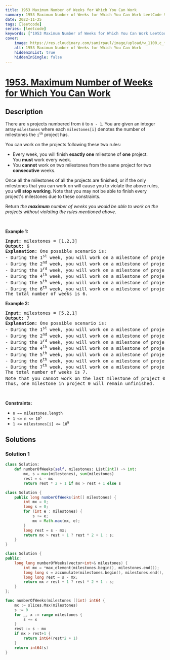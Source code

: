 ```yaml
---
title: 1953 Maximum Number of Weeks for Which You Can Work
summary: 1953 Maximum Number of Weeks for Which You Can Work LeetCode Solution Explained
date: 2022-11-25
tags: [leetcode]
series: [leetcode]
keywords: ["1953 Maximum Number of Weeks for Which You Can Work LeetCode Solution Explained in all languages", "1953 Maximum Number of Weeks for Which You Can Work", "LeetCode", "leetcode solution in Python3 C++ Java Go PHP Ruby Swift TypeScript Rust C# JavaScript C", "GeeksforGeeks", "InterviewBit", "Coding Ninjas", "HackerRank", "HackerEarth", "CodeChef", "TopCoder", "AlgoExpert", "freeCodeCamp", "Codeforces", "GitHub", "AtCoder", "Samir Paul"]
cover:
    image: https://res.cloudinary.com/samirpaul/image/upload/w_1100,c_fit,co_rgb:FFFFFF,l_text:Arial_75_bold:1953 Maximum Number of Weeks for Which You Can Work - Solution Explained/problem-solving.webp
    alt: 1953 Maximum Number of Weeks for Which You Can Work
    hiddenInList: true
    hiddenInSingle: false
---
```



# [1953. Maximum Number of Weeks for Which You Can Work](https://leetcode.com/problems/maximum-number-of-weeks-for-which-you-can-work)


## Description

<p>There are <code>n</code> projects numbered from <code>0</code> to <code>n - 1</code>. You are given an integer array <code>milestones</code> where each <code>milestones[i]</code> denotes the number of milestones the <code>i<sup>th</sup></code> project has.</p>

<p>You can work on the projects following these two rules:</p>

<ul>
	<li>Every week, you will finish <strong>exactly one</strong> milestone of <strong>one</strong> project. You&nbsp;<strong>must</strong>&nbsp;work every week.</li>
	<li>You <strong>cannot</strong> work on two milestones from the same project for two <strong>consecutive</strong> weeks.</li>
</ul>

<p>Once all the milestones of all the projects are finished, or if the only milestones that you can work on will cause you to violate the above rules, you will <strong>stop working</strong>. Note that you may not be able to finish every project&#39;s milestones due to these constraints.</p>

<p>Return <em>the <strong>maximum</strong> number of weeks you would be able to work on the projects without violating the rules mentioned above</em>.</p>

<p>&nbsp;</p>
<p><strong class="example">Example 1:</strong></p>

<pre>
<strong>Input:</strong> milestones = [1,2,3]
<strong>Output:</strong> 6
<strong>Explanation:</strong> One possible scenario is:
​​​​- During the 1<sup>st</sup> week, you will work on a milestone of project 0.
- During the 2<sup>nd</sup> week, you will work on a milestone of project 2.
- During the 3<sup>rd</sup> week, you will work on a milestone of project 1.
- During the 4<sup>th</sup> week, you will work on a milestone of project 2.
- During the 5<sup>th</sup> week, you will work on a milestone of project 1.
- During the 6<sup>th</sup> week, you will work on a milestone of project 2.
The total number of weeks is 6.
</pre>

<p><strong class="example">Example 2:</strong></p>

<pre>
<strong>Input:</strong> milestones = [5,2,1]
<strong>Output:</strong> 7
<strong>Explanation:</strong> One possible scenario is:
- During the 1<sup>st</sup> week, you will work on a milestone of project 0.
- During the 2<sup>nd</sup> week, you will work on a milestone of project 1.
- During the 3<sup>rd</sup> week, you will work on a milestone of project 0.
- During the 4<sup>th</sup> week, you will work on a milestone of project 1.
- During the 5<sup>th</sup> week, you will work on a milestone of project 0.
- During the 6<sup>th</sup> week, you will work on a milestone of project 2.
- During the 7<sup>th</sup> week, you will work on a milestone of project 0.
The total number of weeks is 7.
Note that you cannot work on the last milestone of project 0 on 8<sup>th</sup> week because it would violate the rules.
Thus, one milestone in project 0 will remain unfinished.
</pre>

<p>&nbsp;</p>
<p><strong>Constraints:</strong></p>

<ul>
	<li><code>n == milestones.length</code></li>
	<li><code>1 &lt;= n &lt;= 10<sup>5</sup></code></li>
	<li><code>1 &lt;= milestones[i] &lt;= 10<sup>9</sup></code></li>
</ul>

## Solutions

### Solution 1

<!-- tabs:start -->

```python
class Solution:
    def numberOfWeeks(self, milestones: List[int]) -> int:
        mx, s = max(milestones), sum(milestones)
        rest = s - mx
        return rest * 2 + 1 if mx > rest + 1 else s
```

```java
class Solution {
    public long numberOfWeeks(int[] milestones) {
        int mx = 0;
        long s = 0;
        for (int e : milestones) {
            s += e;
            mx = Math.max(mx, e);
        }
        long rest = s - mx;
        return mx > rest + 1 ? rest * 2 + 1 : s;
    }
}
```

```cpp
class Solution {
public:
    long long numberOfWeeks(vector<int>& milestones) {
        int mx = *max_element(milestones.begin(), milestones.end());
        long long s = accumulate(milestones.begin(), milestones.end(), 0LL);
        long long rest = s - mx;
        return mx > rest + 1 ? rest * 2 + 1 : s;
    }
};
```

```go
func numberOfWeeks(milestones []int) int64 {
	mx := slices.Max(milestones)
	s := 0
	for _, x := range milestones {
		s += x
	}
	rest := s - mx
	if mx > rest+1 {
		return int64(rest*2 + 1)
	}
	return int64(s)
}
```

<!-- tabs:end -->

<!-- end -->
